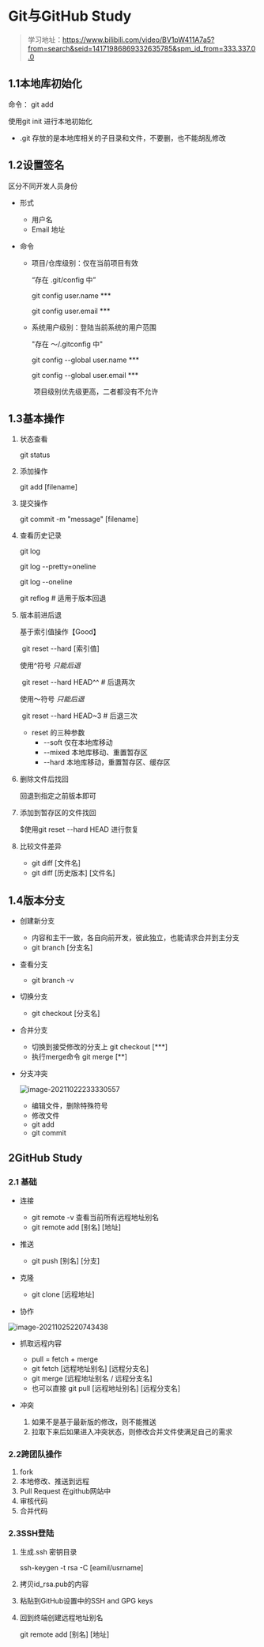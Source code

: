 # Git与GitHub Study

> 学习地址：https://www.bilibili.com/video/BV1pW411A7a5?from=search&seid=14171986869332635785&spm_id_from=333.337.0.0

## 1.1本地库初始化

命令： git add

使用git init 进行本地初始化

- .git 存放的是本地库相关的子目录和文件，不要删，也不能胡乱修改

## 1.2设置签名

区分不同开发人员身份

- 形式
  - 用户名
  - Email 地址 

- 命令

  - 项目/仓库级别：仅在当前项目有效

    “存在 .git/config 中”

    git config user.name ***

    git config user.email ***

  - 系统用户级别：登陆当前系统的用户范围

    "存在 ～/.gitconfig 中"

    git config --global user.name ***

    git config --global user.email ***

    ​		项目级别优先级更高，二者都没有不允许

## 1.3基本操作

1. 状态查看

   git status

2. 添加操作

   git add [filename]

3. 提交操作

   git commit -m "message" [filename]

4. 查看历史记录

   git log

   git log --pretty=oneline

   git log --oneline

   git reflog  # 适用于版本回退

5. 版本前进后退

   基于索引值操作【Good】

   ​       git reset --hard [索引值]

   使用^符号    *只能后退*

   ​		git reset --hard HEAD^^  # 后退两次

   使用～符号  *只能后退*

   ​		git reset --hard HEAD~3 # 后退三次

   - reset 的三种参数
     - --soft          	仅在本地库移动
     - --mixed          本地库移动、重置暂存区
     - --hard             本地库移动，重置暂存区、缓存区

6. 删除文件后找回

   回退到指定之前版本即可

7. 添加到暂存区的文件找回

   $使用git reset --hard HEAD 进行恢复

8. 比较文件差异

   - git diff [文件名]
   - git diff [历史版本] [文件名]

## 1.4版本分支

- 创建新分支

  - 内容和主干一致，各自向前开发，彼此独立，也能请求合并到主分支
  - git branch [分支名]

- 查看分支

  - git branch -v

- 切换分支

  - git checkout [分支名]

- 合并分支

  - 切换到接受修改的分支上 git checkout [***]
  - 执行merge命令 git merge [**]

- 分支冲突

  ![image-20211022233330557](/home/yueyuebird/.config/Typora/typora-user-images/image-20211022233330557.png)

  - 编辑文件，删除特殊符号
  - 修改文件
  - git add
  - git commit

## 2GitHub Study

### 2.1 基础

- 连接

  - git remote -v 查看当前所有远程地址别名
  - git remote add [别名] [地址]

- 推送

  - git push [别名] [分支]

- 克隆

  - git clone [远程地址]

-  协作

  ![image-20211025220743438](/home/yueyuebird/.config/Typora/typora-user-images/image-20211025220743438.png)

- 抓取远程内容

  - pull = fetch + merge
  - git fetch [远程地址别名] [远程分支名]
  - git merge [远程地址别名 / 远程分支名]
  - 也可以直接 git pull [远程地址别名] [远程分支名]

- 冲突

  1. 如果不是基于最新版的修改，则不能推送
  2. 拉取下来后如果进入冲突状态，则修改合并文件使满足自己的需求

### 2.2跨团队操作

1. fork
2. 本地修改、推送到远程
3. Pull Request  在github网站中
4. 审核代码
5. 合并代码

### 2.3SSH登陆

1. 生成.ssh 密钥目录

   ssh-keygen -t rsa -C [eamil/usrname]

2. 拷贝id_rsa.pub的内容

3. 粘贴到GitHub设置中的SSH and GPG keys

4. 回到终端创建远程地址别名

   git remote add [别名] [地址]
